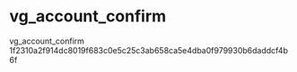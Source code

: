 # vg_account_confirm
vg_account_confirm
1f2310a2f914dc8019f683c0e5c25c3ab658ca5e4dba0f979930b6daddcf4b6f
